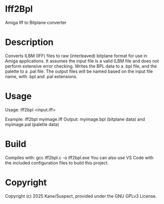# Iff2Bpl
 Amiga Iff to Bitplane converter

# Description
Converts ILBM (IFF) files to raw (interleaved) bitplane format for use in Amiga applications. 
It assumes the input file is a valid ILBM file and does not perform extensive error checking.
Writes the BPL data to a .bpl file, and the palette to a .pal file.
The output files will be named based on the input file name, with .bpl and .pal extensions.

# Usage
Usage: iff2bpl <input.iff>

Example: iff2bpl myimage.iff
Output: myimage.bpl (bitplane data) and myimage.pal (palette data)

# Build
Compiles with: gcc iff2bpl.c -o iff2bpl.exe
You can also use VS Code with the included configuration files to build this project.

# Copyright
Copyright (c) 2025 Kane/Suspect, provided under the GNU GPLv3 License.


